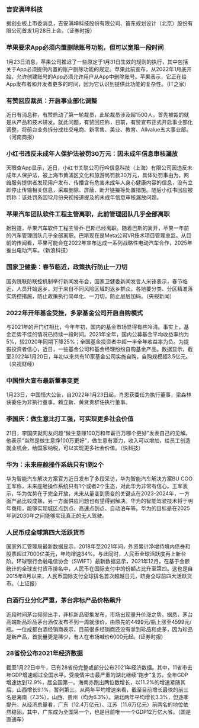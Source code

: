 ### 吉安满坤科技
据创业板上市委消息，吉安满坤科技股份有限公司、笛东规划设计（北京）股份有限公司首发1月28日上会。（证券时报）
### 苹果要求App必须内置删除账号功能，但可以宽限一段时间
1月23日消息，苹果公司推迟了一些原定于1月31日生效的规则的执行，其中包括关于App必须提供内置的账户删除功能的规定。苹果此前宣布，从2022年1月底开始，允许创建账号的App必须允许用户从App中删除账号。苹果表示，它正在给App发布者和开发者更多的时间，因为它认识到提供此功能的复杂性。（IT之家）
### 有赞回应裁员：开启事业部化调整
近日有消息称，有赞启动了第一轮裁员，此轮裁员涉及超1500人，首先被裁的就是从产品和技术研发。就此问题，有赞回应称，日前，有赞宣布正式开启事业部化调整，将前台业务拆分成社交电商、新零售、美业、教育、Allvalue五大事业部。（河南商报）
### 小红书违反未成年人保护法被罚30万元：因未成年信息审核漏放
天眼查App显示，近日，小红书关联公司行吟信息科技（上海）有限公司因违反未成年人保护法，被上海市黄浦区文化和旅游局罚款30万元，具体处罚事由为，网络服务提供者发现用户发布、传播含有危害未成年人身心健康内容的信息，没有立即停止传输相关信息，采取删除、屏蔽、断开链接等处置措施。随后小红书回应被罚称：该处罚系因12月份央视报道提及的未成年信息审核漏放问题。
### 苹果汽车团队软件工程主管离职，此前管理团队几乎全部离职
据报道，苹果汽车软件工程主管乔·巴斯已经离职。随着巴斯的离开，苹果一年前的汽车管理团队几乎全部离职。巴斯现在是Meta公司VR技术项目管理总监。从目前的传闻看，苹果可能会在2022年宣布达成一系列战略性电动汽车合作，2025年推出电动汽车。（新浪科技）
### 国家卫健委：春节临近，政策执行防止一刀切
国务院联防联控机制举行新闻发布会，国家卫健委新闻发言人米锋表示，春节临近，人员开始返乡，对于来自不同风险区域的返乡群众，各地要分类、分区精准落实防控措施，防止政策执行简单化、一刀切，防止层层加码。（央视新闻）
### 2022年开年基金受挫，多家基金公司开启自购模式
与2021年的开门红相比，今年年初，国内的基金市场显得有些冷清。事实上，基金走势不佳的情况已持续一段时间。2021年全年，国内公募基金平均收益率约为5%，较2020年同期下降25%；全国基金投资者中超一半全年收益率为负。为提振投资者信心，近日，一些基金公司和基金经理纷纷自购基金产品。数据显示，截至2022年1月20日，年初以来共有10家基金公司实施自购，自购规模超3.5亿元。（央视财经）
### 中国恒大宣布最新董事变更
1月23日，中国恒大公告，自2022年1月23日起，肖恩获委任为执行董事，梁森林获委任为非执行董事。赖立新、黄贤贵辞任执行董事。
### 李国庆：做生意比打工强，可实现更多社会价值
21日，李国庆就网友问题“做生意赚100万和年薪百万哪个更好”发表自己的见解。他表示“当然是做生意挣100万更好”，做生意有潜力，收入可以增加，给员工创造就业机会，给国家纳税，可以实现更多社会价值。（快科技）
### 华为：未来座舱操作系统只有1到2个
华为智能汽车解决方案官方近日发布了多段采访，华为智能汽车解决方案BU COO王军称，未来座舱操作系统只有1个或者2个生态，对此华为非常有信心。王军表示，华为优势在于完全开放，未来从量变到质变的关键点在2023-2024年，一方面产品比较成熟，另一方面供应问题也有望得到解决。华为的智能驾驶技术将于明年商用，能够实现城区点到点、高速点到点、自动泊车等。华为的目标是在2025年到2030年之间能够实现真正的无人驾驶。
### 人民币成全球第四大活跃货币
国家外汇管理局最新数据显示，2018年至2021年间，外资累计净增持境内债券和股票超过7000亿美元，年均增速34%。与此同时，人民币全球活跃度再上新台阶。环球银行金融电信协会（SWIFT）最新数据显示，2021年12月，在基于金额统计的全球支付货币排名中，人民币在国际支付中的份额占比升至第四。这也是自2015年8月以来，人民币国际支付全球排名首次超越日元，跻身全球前四大活跃货币。（上证报）
### 白酒行业分化严重，茅台非标产品价格飙升
近段时间茅台频频出手，非标新品密集发布，市场出现量升价涨之势。据悉，茅台高端新品珍品茅台酒仅发布不到一周就涨价，由原先的4499元/瓶上涨至4599元/瓶。一位成都白酒经销商表示，目前很多经销商还没有拿到珍品和虎茅，因为珍品是新产品，首批量更是稀少，有人在市场喊价6000元起。(证券时报)
### 28省份公布2021年经济数据
截至1月22日中午，已有28省份完整或部分公布2021年经济数据。其中，11省市去年GDP增速超过全国水平。受疫情冲击最严重的湖北继续“跑步”复苏，全年GDP增速达到12.9%，居全国第一。海南亦跑出两位数增长，以11.2%的增速紧随其后。山西增长9.1%，暂列第三。从两年平均增速来看，截至目前增长最快的前三名是海南（7.3%），山西、贵州（均为6.3%）。湖北两年平均增长3.3%，但逐季提升。从经济总量看，广东（12.4万亿元）、江苏（11.6万亿元）前两名的地位依然稳固。其中，广东成为全国第一个，也是目前唯一一个GDP12万亿大省。（国是直通车）
